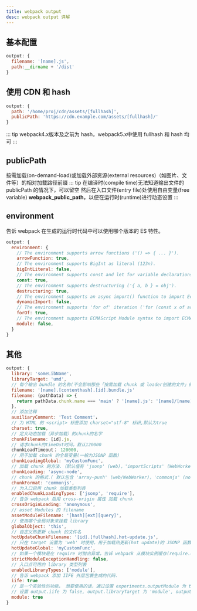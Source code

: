 ```yaml
---
title: webpack output
desc: webpack output 详解
---
```


## 基本配置

```javascript
output: {
  filename: '[name].js',
  path:__dirname + '/dist'
}
```

## 使用 CDN 和 hash

```javascript
output: {
  path: '/home/proj/cdn/assets/[fullhash]',
  publicPath: 'https://cdn.example.com/assets/[fullhash]/'
}
```

::: tip
webpack4.x版本及之前为 hash，webpack5.x中使用 fullhash 和 hash 均可
:::

## publicPath

按需加载(on-demand-load)或加载外部资源(external resources)（如图片、文件等）的相对加载路径前缀
::: tip
在编译时(compile time)无法知道输出文件的 publicPath 的情况下，可以留空
然后在入口文件(entry file)处使用自由变量(free variable) __webpack_public_path__，以便在运行时(runtime)进行动态设置
:::

## environment

告诉 webpack 在生成的运行时代码中可以使用哪个版本的 ES 特性。

```javascript
output: {
  environment: {
    // The environment supports arrow functions ('() => { ... }').
    arrowFunction: true,
    // The environment supports BigInt as literal (123n).
    bigIntLiteral: false,
    // The environment supports const and let for variable declarations.
    const: true,
    // The environment supports destructuring ('{ a, b } = obj').
    destructuring: true,
    // The environment supports an async import() function to import EcmaScript modules.
    dynamicImport: false,
    // The environment supports 'for of' iteration ('for (const x of array) { ... }').
    forOf: true,
    // The environment supports ECMAScript Module syntax to import ECMAScript modules (import ... from '...').
    module: false,
  }
}
```

## 其他

```javascript
output: {
  library: 'someLibName',
  libraryTarget: 'umd',
  // 每个输出 bundle 的名称(不会影响那些「按需加载 chunk 或 loader创建的文件」的输出文件)
  filename: '[name].[contenthash].[id].bundle.js'
  filename: (pathData) => {
    return pathData.chunk.name === 'main' ? '[name].js': '[name]/[name].js';
  },
  // 添加注释
  auxiliaryComment: 'Test Comment'，
  // 为 HTML 的 <script> 标签添加 charset="utf-8" 标识,默认为true
  charset: true,
  // 定义动态加载（异步加载）的chunk的名字
  chunkFilename: [id].js,
  // 请求chunk的timeOut时间，默认120000
  chunkLoadTimeout： 120000,
  // 用于加载 chunk 的全局变量(一般为JSONP 函数)
  chunkLoadingGlobal: 'myCustomFunc',
  // 加载 chunk 的方法.（默认值有 'jsonp' (web)，'importScripts' (WebWorker)，'require' (sync node.js)，'async-node' (async node.js)
  chunkLoading: 'async-node',
  // chunk 的格式.( 默认包含 'array-push' (web/WebWorker)，'commonjs' (node.js))
  chunkFormat: 'commonjs',
  // 为入口启用 chunk 加载类型列表
  enabledChunkLoadingTypes: ['jsonp', 'require'],
  // 告诉 webpack 启用 cross-origin 属性 加载 chunk
  crossOriginLoading: 'anonymous',
  // asset Modules 的 filename
  assetModuleFilename: '[hash][ext][query]',
  // 使用哪个全局对象来挂载 library
  globalObject: 'this',
  // 自定义热更新 chunk 的文件名
  hotUpdateChunkFilename: '[id].[fullhash].hot-update.js',
  // 只在 target 设置为 'web' 时使用，用于加载热更新(hot update)的 JSONP 函数
  hotUpdateGlobal: 'myCustomFunc',
  // 如果一个模块是在 require 时抛出异常，告诉 webpack 从模块实例缓存(require.cache)中删除这个模块
  strictModuleExceptionHandling: false,
  // 入口点可用的 library 类型列表
  enabledLibraryTypes: ['module'],
  // 告诉 webpack 添加 IIFE 外层包裹生成的代码.
  iife: true
  // 是一个实验性的功能， 想要使用的话，通过设置 experiments.outputModule 为 true
  // 设置 output.iife 为 false, output.libraryTarget 为 'module', output.scriptType 为 'module' 和 terserOptions.module 为 true
  module: true
}
```
